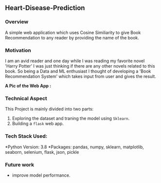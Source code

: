 ## Heart-Disease-Prediction 

### Overview

A simple web application which uses Cosine Similiarity to give Book Recommendation to any reader by providing the name of the book.

### Motivation 

I am an avid reader and one day while I was reading my favorite novel 'Harry Potter' I was just thinking if there are any other novels related to this book. So being a Data and ML enthusiast I thought of developing a 'Book Recommendation System' which takes input from user and gives the result. 
 

  
**A Pic of the Web App :**


 
 
 ### Technical Aspect
 
 This Project is mainly divided into two parts:
 
 1. Exploring the dataset and traning the model using `Sklearn`.
 2. Building a `flask` web app.


### Tech Stack Used: 
  *Python Version: 3.8
  *Packages: pandas, numpy, sklearn, matplotlib, seaborn, selenium, flask, json, pickle

### Future work 

- improve model performance.







  
  
  



